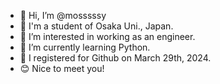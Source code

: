 - 👋 Hi, I’m @mosssssy
- 👩 I'm a student of Osaka Uni., Japan.
- 👀 I’m interested in working as an engineer.
- 🌱 I’m currently learning Python.
- 🙏 I registered for Github on March 29th, 2024.
- 😊 Nice to meet you!

<!---
mosssssy/mosssssy is a ✨ special ✨ repository because its `README.md` (this file) appears on your GitHub profile.
You can click the Preview link to take a look at your changes.
--->
